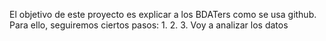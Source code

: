El objetivo de este proyecto es explicar a los BDATers como se usa github. Para ello, seguiremos ciertos pasos:
1.
2.
3. Voy a analizar los datos

